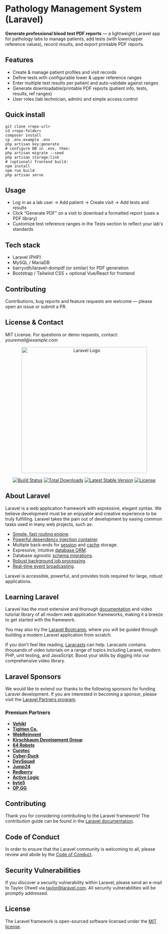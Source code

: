 <h1>Pathology Management System (Laravel)</h1>

<p><strong>Generate professional blood test PDF reports</strong> — a lightweight Laravel app for pathology labs to manage patients, add tests (with lower/upper reference values), record results, and export printable PDF reports.</p>

<h2>Features</h2>
<ul>
  <li>Create & manage patient profiles and visit records</li>
  <li>Define tests with configurable lower & upper reference ranges</li>
  <li>Enter multiple test results per patient and auto-validate against ranges</li>
  <li>Generate downloadable/printable PDF reports (patient info, tests, results, ref ranges)</li>
  <li>User roles (lab technician, admin) and simple access control</li>
</ul>

<h2>Quick install</h2>
<pre><code>git clone &lt;repo-url&gt;
cd &lt;repo-folder&gt;
composer install
cp .env.example .env
php artisan key:generate
# configure DB in .env, then:
php artisan migrate --seed
php artisan storage:link
# (optional) frontend build:
npm install
npm run build
php artisan serve
</code></pre>

<h2>Usage</h2>
<ul>
  <li>Log in as a lab user → Add patient → Create visit → Add tests and results</li>
  <li>Click “Generate PDF” on a visit to download a formatted report (uses a PDF library)</li>
  <li>Customize test reference ranges in the Tests section to reflect your lab's standards</li>
</ul>

<h2>Tech stack</h2>
<ul>
  <li>Laravel (PHP)</li>
  <li>MySQL / MariaDB</li>
  <li>barryvdh/laravel-dompdf (or similar) for PDF generation</li>
  <li>Bootstrap / Tailwind CSS + optional Vue/React for frontend</li>
</ul>

<h2>Contributing</h2>
<p>Contributions, bug reports and feature requests are welcome — please open an issue or submit a PR.</p>

<h2>License & Contact</h2>
<p>MIT License. For questions or demo requests, contact: <em>youremail@example.com</em></p>


<p align="center"><a href="https://laravel.com" target="_blank"><img src="https://raw.githubusercontent.com/laravel/art/master/logo-lockup/5%20SVG/2%20CMYK/1%20Full%20Color/laravel-logolockup-cmyk-red.svg" width="400" alt="Laravel Logo"></a></p>

<p align="center">
<a href="https://github.com/laravel/framework/actions"><img src="https://github.com/laravel/framework/workflows/tests/badge.svg" alt="Build Status"></a>
<a href="https://packagist.org/packages/laravel/framework"><img src="https://img.shields.io/packagist/dt/laravel/framework" alt="Total Downloads"></a>
<a href="https://packagist.org/packages/laravel/framework"><img src="https://img.shields.io/packagist/v/laravel/framework" alt="Latest Stable Version"></a>
<a href="https://packagist.org/packages/laravel/framework"><img src="https://img.shields.io/packagist/l/laravel/framework" alt="License"></a>
</p>

## About Laravel

Laravel is a web application framework with expressive, elegant syntax. We believe development must be an enjoyable and creative experience to be truly fulfilling. Laravel takes the pain out of development by easing common tasks used in many web projects, such as:

- [Simple, fast routing engine](https://laravel.com/docs/routing).
- [Powerful dependency injection container](https://laravel.com/docs/container).
- Multiple back-ends for [session](https://laravel.com/docs/session) and [cache](https://laravel.com/docs/cache) storage.
- Expressive, intuitive [database ORM](https://laravel.com/docs/eloquent).
- Database agnostic [schema migrations](https://laravel.com/docs/migrations).
- [Robust background job processing](https://laravel.com/docs/queues).
- [Real-time event broadcasting](https://laravel.com/docs/broadcasting).

Laravel is accessible, powerful, and provides tools required for large, robust applications.

## Learning Laravel

Laravel has the most extensive and thorough [documentation](https://laravel.com/docs) and video tutorial library of all modern web application frameworks, making it a breeze to get started with the framework.

You may also try the [Laravel Bootcamp](https://bootcamp.laravel.com), where you will be guided through building a modern Laravel application from scratch.

If you don't feel like reading, [Laracasts](https://laracasts.com) can help. Laracasts contains thousands of video tutorials on a range of topics including Laravel, modern PHP, unit testing, and JavaScript. Boost your skills by digging into our comprehensive video library.

## Laravel Sponsors

We would like to extend our thanks to the following sponsors for funding Laravel development. If you are interested in becoming a sponsor, please visit the [Laravel Partners program](https://partners.laravel.com).

### Premium Partners

- **[Vehikl](https://vehikl.com/)**
- **[Tighten Co.](https://tighten.co)**
- **[WebReinvent](https://webreinvent.com/)**
- **[Kirschbaum Development Group](https://kirschbaumdevelopment.com)**
- **[64 Robots](https://64robots.com)**
- **[Curotec](https://www.curotec.com/services/technologies/laravel/)**
- **[Cyber-Duck](https://cyber-duck.co.uk)**
- **[DevSquad](https://devsquad.com/hire-laravel-developers)**
- **[Jump24](https://jump24.co.uk)**
- **[Redberry](https://redberry.international/laravel/)**
- **[Active Logic](https://activelogic.com)**
- **[byte5](https://byte5.de)**
- **[OP.GG](https://op.gg)**

## Contributing

Thank you for considering contributing to the Laravel framework! The contribution guide can be found in the [Laravel documentation](https://laravel.com/docs/contributions).

## Code of Conduct

In order to ensure that the Laravel community is welcoming to all, please review and abide by the [Code of Conduct](https://laravel.com/docs/contributions#code-of-conduct).

## Security Vulnerabilities

If you discover a security vulnerability within Laravel, please send an e-mail to Taylor Otwell via [taylor@laravel.com](mailto:taylor@laravel.com). All security vulnerabilities will be promptly addressed.

## License

The Laravel framework is open-sourced software licensed under the [MIT license](https://opensource.org/licenses/MIT).
